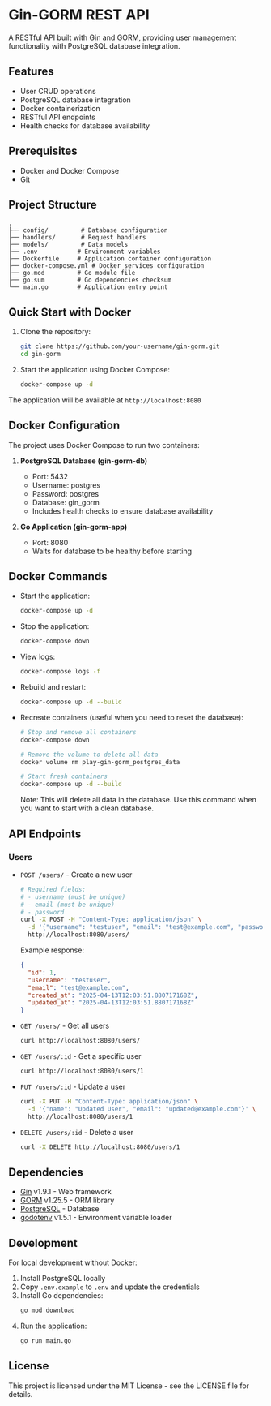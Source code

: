 # Gin-GORM REST API

A RESTful API built with Gin and GORM, providing user management functionality with PostgreSQL database integration.

## Features

- User CRUD operations
- PostgreSQL database integration
- Docker containerization
- RESTful API endpoints
- Health checks for database availability

## Prerequisites

- Docker and Docker Compose
- Git

## Project Structure

```
.
├── config/         # Database configuration
├── handlers/       # Request handlers
├── models/         # Data models
├── .env           # Environment variables
├── Dockerfile     # Application container configuration
├── docker-compose.yml # Docker services configuration
├── go.mod         # Go module file
├── go.sum         # Go dependencies checksum
└── main.go        # Application entry point
```

## Quick Start with Docker

1. Clone the repository:
   ```bash
   git clone https://github.com/your-username/gin-gorm.git
   cd gin-gorm
   ```

2. Start the application using Docker Compose:
   ```bash
   docker-compose up -d
   ```

The application will be available at `http://localhost:8080`

## Docker Configuration

The project uses Docker Compose to run two containers:

1. **PostgreSQL Database (gin-gorm-db)**
   - Port: 5432
   - Username: postgres
   - Password: postgres
   - Database: gin_gorm
   - Includes health checks to ensure database availability

2. **Go Application (gin-gorm-app)**
   - Port: 8080
   - Waits for database to be healthy before starting

## Docker Commands

- Start the application:
  ```bash
  docker-compose up -d
  ```

- Stop the application:
  ```bash
  docker-compose down
  ```

- View logs:
  ```bash
  docker-compose logs -f
  ```

- Rebuild and restart:
  ```bash
  docker-compose up -d --build
  ```

- Recreate containers (useful when you need to reset the database):
  ```bash
  # Stop and remove all containers
  docker-compose down

  # Remove the volume to delete all data
  docker volume rm play-gin-gorm_postgres_data

  # Start fresh containers
  docker-compose up -d --build
  ```

  Note: This will delete all data in the database. Use this command when you want to start with a clean database.

## API Endpoints

### Users

- `POST /users/` - Create a new user
  ```bash
  # Required fields:
  # - username (must be unique)
  # - email (must be unique)
  # - password
  curl -X POST -H "Content-Type: application/json" \
    -d '{"username": "testuser", "email": "test@example.com", "password": "your_password"}' \
    http://localhost:8080/users/
  ```

  Example response:
  ```json
  {
    "id": 1,
    "username": "testuser",
    "email": "test@example.com",
    "created_at": "2025-04-13T12:03:51.880717168Z",
    "updated_at": "2025-04-13T12:03:51.880717168Z"
  }
  ```

- `GET /users/` - Get all users
  ```bash
  curl http://localhost:8080/users/
  ```

- `GET /users/:id` - Get a specific user
  ```bash
  curl http://localhost:8080/users/1
  ```

- `PUT /users/:id` - Update a user
  ```bash
  curl -X PUT -H "Content-Type: application/json" \
    -d '{"name": "Updated User", "email": "updated@example.com"}' \
    http://localhost:8080/users/1
  ```

- `DELETE /users/:id` - Delete a user
  ```bash
  curl -X DELETE http://localhost:8080/users/1
  ```

## Dependencies

- [Gin](https://github.com/gin-gonic/gin) v1.9.1 - Web framework
- [GORM](https://gorm.io/) v1.25.5 - ORM library
- [PostgreSQL](https://www.postgresql.org/) - Database
- [godotenv](https://github.com/joho/godotenv) v1.5.1 - Environment variable loader

## Development

For local development without Docker:

1. Install PostgreSQL locally
2. Copy `.env.example` to `.env` and update the credentials
3. Install Go dependencies:
   ```bash
   go mod download
   ```
4. Run the application:
   ```bash
   go run main.go
   ```

## License

This project is licensed under the MIT License - see the LICENSE file for details.

